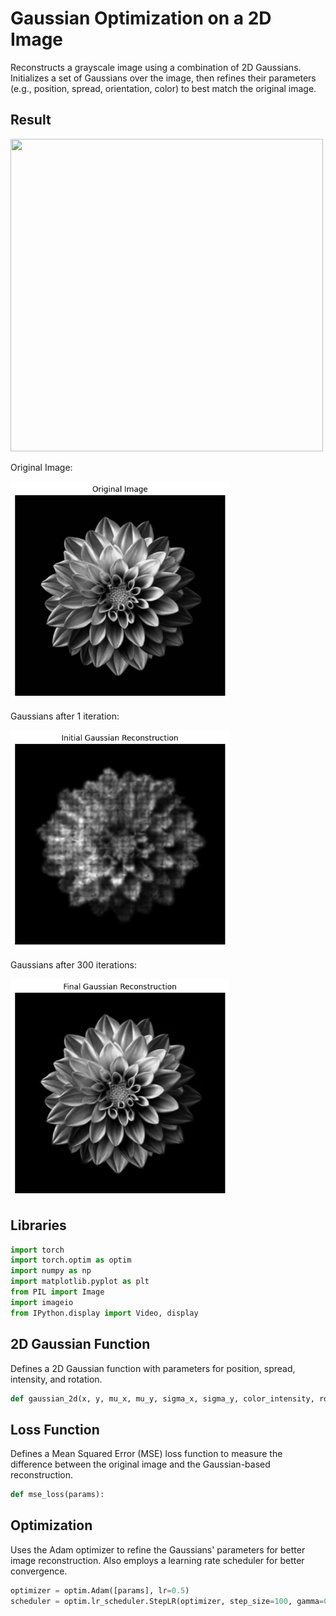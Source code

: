 # Gaussian Optimization on a 2D Image

Reconstructs a grayscale image using a combination of 2D Gaussians. Initializes a set of Gaussians over the image, then refines their parameters (e.g., position, spread, orientation, color) to best match the original image.

## Result
<img src="https://raw.githubusercontent.com/uynitsuj/2DGaussianOptimization/main/data/flwrrecon4.gif" width="500" height="500">

Original Image:

<img src="https://raw.githubusercontent.com/uynitsuj/2DGaussianOptimization/main/data/output31.png" width="350" height="350">

Gaussians after 1 iteration:

<img src="https://raw.githubusercontent.com/uynitsuj/2DGaussianOptimization/main/data/output32.png" width="350" height="350">

Gaussians after 300 iterations:

<img src="https://raw.githubusercontent.com/uynitsuj/2DGaussianOptimization/main/data/output33.png" width="350" height="350">

## Libraries
```python
import torch
import torch.optim as optim
import numpy as np
import matplotlib.pyplot as plt
from PIL import Image
import imageio
from IPython.display import Video, display
```

## 2D Gaussian Function
Defines a 2D Gaussian function with parameters for position, spread, intensity, and rotation.

```python
def gaussian_2d(x, y, mu_x, mu_y, sigma_x, sigma_y, color_intensity, rotation_angle):
```

## Loss Function
Defines a Mean Squared Error (MSE) loss function to measure the difference between the original image and the Gaussian-based reconstruction.

```python
def mse_loss(params):
```

## Optimization
Uses the Adam optimizer to refine the Gaussians' parameters for better image reconstruction. Also employs a learning rate scheduler for better convergence.

```python
optimizer = optim.Adam([params], lr=0.5) 
scheduler = optim.lr_scheduler.StepLR(optimizer, step_size=100, gamma=0.7)
```
